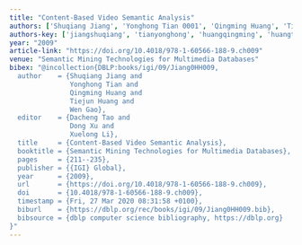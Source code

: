 ```yaml
---
title: "Content-Based Video Semantic Analysis"
authors: ['Shuqiang Jiang', 'Yonghong Tian 0001', 'Qingming Huang', 'Tiejun Huang', 'Wen Gao 0001']
authors-key: ['jiangshuqiang', 'tianyonghong', 'huangqingming', 'huangtiejun', 'gaowen']
year: "2009"
article-link: "https://doi.org/10.4018/978-1-60566-188-9.ch009"
venue: "Semantic Mining Technologies for Multimedia Databases"
bibex: "@incollection{DBLP:books/igi/09/Jiang0HH009,
  author    = {Shuqiang Jiang and
               Yonghong Tian and
               Qingming Huang and
               Tiejun Huang and
               Wen Gao},
  editor    = {Dacheng Tao and
               Dong Xu and
               Xuelong Li},
  title     = {Content-Based Video Semantic Analysis},
  booktitle = {Semantic Mining Technologies for Multimedia Databases},
  pages     = {211--235},
  publisher = {{IGI} Global},
  year      = {2009},
  url       = {https://doi.org/10.4018/978-1-60566-188-9.ch009},
  doi       = {10.4018/978-1-60566-188-9.ch009},
  timestamp = {Fri, 27 Mar 2020 08:31:58 +0100},
  biburl    = {https://dblp.org/rec/books/igi/09/Jiang0HH009.bib},
  bibsource = {dblp computer science bibliography, https://dblp.org}
}"
---
```


